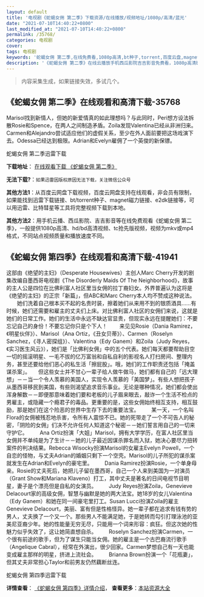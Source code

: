 ```yaml
---
layout: default
title: '电视剧《蛇蝎女佣 第二季》下载资源/在线播放/视频地址/1080p/高清/蓝光'
date: "2021-07-10T14:40:22+0800"
last_modified_at: "2021-07-10T14:40:22+0800"
permalink: /35768/
categories: 电视剧
cover:
tags: 电视剧
keywords: '蛇蝎女佣 第二季,在线免费看,1080p高清,bt种子,torrent,百度云盘,magnet,磁力链,迅雷下载资源'
description: '《蛇蝎女佣 第二季》在线云播放手机西瓜影院吉吉影音免费看，1080p高清bd/hd未删减完整版和tc抢先枪版，mkv/mp4格式，附带bt/torrent种子、magnet/磁力链、百度云盘、网盘资源迅雷下载链接'
---
```


>内容采集生成，如果链接失效，多试几个。


## 《蛇蝎女佣 第二季》在线观看和高清下载-35768

Marisol找到新情人，但她的新爱情真的如此理想吗？与此同时，Peri想方设法拆散Rosie和Spence，在两人之间制造矛盾。Zoila发现Valentina已经从非洲归来。Carmen和Alejandro尝试适应他们的虚假关系，至少在外人面前要把这场戏演下去。Odessa已经达到极限。Adrian和Evelyn雇佣了一个英俊的新保镖。</p>


蛇蝎女佣 第二季迅雷下载

**下载地址**： [在线观看下载 《蛇蝎女佣 第二季》](https://www.993dy.com//vod-detail-id-9500.html) 


**无法下载?**：`如果迅雷因版权原因无法下载，关注微信公众号 `

**其他方法1**：从百度云网盘下载视频，百度云网盘支持在线观看，非会员有限制，如果能找到迅雷下载链接、bt/torrent种子、magnet磁力链接、e2dk链接等，可以用迅雷、比特彗星等工具将完整视频下载到本地。

**其他方法2**：用手机云播、西瓜影院、吉吉影音等在线免费观看《蛇蝎女佣 第二季》，一般提供1080p高清、hd/bd高清视频、tc抢先版视频，视频为mkv或mp4格式，不同站点视频质量和播放速度不同。


## 《蛇蝎女佣 第四季》在线观看和高清下载-41941

这部由《绝望的主妇》（Desperate Housewives）主创人Marc Cherry开发的剧集改编自墨西哥电视剧《The Disorderly Maids Of The Neighborhood》，故事的主人公是四位在比佛利富人社区里当女佣的拉丁裔妇女。外界普遍认为这将是《绝望的主妇》的正宗「新篇」，但ABC和Marc Cherry本人均不赞成这种说法。 　　她们洗着自己根本买不起的名贵时装，擦着她们从来用不到的银质酒具……有时候，她们还需要和雇主的丈夫们上床。对比佛利富人社区的女佣们来说，这就是她们的日常工作。她们的生活中永远不缺达官显贵，但现实永远在提醒她们：不要忘记自己的身份！不要忘记你只是个下人！ 　　来见见Rosie（Dania Ramirez，《明星伙伴》）、Marisol（Ana Ortiz，《丑女贝蒂》）、Carmen（Roselyn Sanchez，《寻人密探组》）、Valentina（Edy Ganem）和Zoila（Judy Reyes，《实习医生风云》），她们是「比佛利女佣」中的五个代表。她们每天都要帮助目空一切的摇滚明星、一毛不拔的亿万富翁和自私自利的影视名人打扫房间、整理内务，甚至还要给他们恶心的私生活「擦屁股」。哦，她们的工作职责还包括「掩盖谋杀案」。　　但这些女士并不甘心一辈子给人做牛做马，她们都有自己的「远大理想」－－当一个令人羡慕的美国人，实现令人羡慕的「美国梦」。有些人想把孩子从墨西哥移民到美国，有些则渴望追求音乐事业。无论是哪种情况，她们都会使出浑身解数－－即便那意味着她们要和老板的儿子眉来眼去，敲诈一个生活不检点的男雇主，或隐藏一个瘾君子的毒品。更重要的是，这些女佣始终相互支持，相互鼓励，那是她们在这个险恶的世界中生存下去的重要法宝。 　　某一天，一个名叫Flora的女佣被残忍地杀害，令所有人震惊不已。她的死带走了一个不可告人的秘密，「阴险的女佣」们决不允许任何人知道这个秘密－－她们誓言用自己的一切来守护它。 　　Ana Ortiz扮演「大姐」Marisol，拥有大学学历，在富人社区里当女佣并不单纯是为了生计－－她的儿子最近因谋杀罪名而入狱，她决心要尽力扭转案件的判决结果。Rebecca Wisocky扮演Marisol的女雇主Evelyn Powell，一个自恋的怪物，与丈夫Adrian的婚姻只剩下一个空壳。Marisol的儿子所犯的谋杀案就发生在Adrian和Evelyn的豪宅里。 　　Dania Ramirez扮演Rosie，一个单身母亲。Rosie的丈夫死后，她把儿子留在墨西哥，自己一个人来到美国为一对演员（Grant Show和Mariana Klaveno）打工，其中丈夫是著名的日间电视节目明星，妻子是个漂亮但是自私的女演员。 　　Judy Reyes扮演Zoila，Genevieve Delacourt家的高级女佣，智慧与幽默是她的两大法宝。她18岁的女儿Valentina（Edy Ganem）和她在同一间豪宅里打工。Susan Lucci扮演Zoila的雇主Genevieve Delacourt，美丽、富有但是性格怪异。她一辈子都在追求有钱有势的男人，丈夫换了一个又一个。那些男人不能满足她，于是她转而勾引打理泳池的亚美尼亚裔少年。她的性能量无穷无尽，只能用一个词来形容：疯狂。但这次她的性魅力似乎失效了，这让她简直想自杀。 　　Roselyn Sanchez扮演Carmen，一个很有前途的歌手，但为了谋生只能当女佣。她的雇主是一个古巴裔流行歌手（Angelique Cabral），经常在外演出，很少回家。Carmen梦想自己有一天也能变成雇主那样的明星，挤进上流社会。 　　Brianna Brown扮演一个「花瓶妻」，但其丈夫非常担心Taylor和前男友仍然藕断丝连。


蛇蝎女佣 第四季迅雷下载

**详情查看**： [《蛇蝎女佣 第四季》详情介绍](/movie/41941/)， **查看更多**：[本站资源大全](/movie/t/all/)

